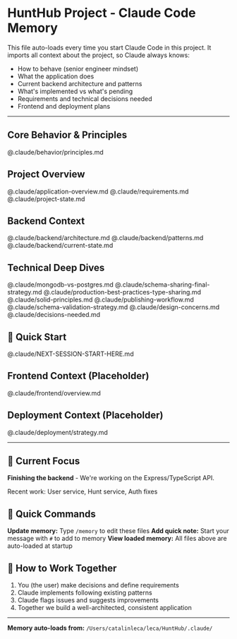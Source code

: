 # HuntHub Project - Claude Code Memory

This file auto-loads every time you start Claude Code in this project.
It imports all context about the project, so Claude always knows:
- How to behave (senior engineer mindset)
- What the application does
- Current backend architecture and patterns
- What's implemented vs what's pending
- Requirements and technical decisions needed
- Frontend and deployment plans

---

## Core Behavior & Principles

@.claude/behavior/principles.md

## Project Overview

@.claude/application-overview.md
@.claude/requirements.md
@.claude/project-state.md

## Backend Context

@.claude/backend/architecture.md
@.claude/backend/patterns.md
@.claude/backend/current-state.md

## Technical Deep Dives

@.claude/mongodb-vs-postgres.md
@.claude/schema-sharing-final-strategy.md
@.claude/production-best-practices-type-sharing.md
@.claude/solid-principles.md
@.claude/publishing-workflow.md
@.claude/schema-validation-strategy.md
@.claude/design-concerns.md
@.claude/decisions-needed.md

## 🚀 Quick Start

@.claude/NEXT-SESSION-START-HERE.md

## Frontend Context (Placeholder)

@.claude/frontend/overview.md

## Deployment Context (Placeholder)

@.claude/deployment/strategy.md

---

## 📍 Current Focus

**Finishing the backend** - We're working on the Express/TypeScript API.

Recent work: User service, Hunt service, Auth fixes

## 🚀 Quick Commands

**Update memory:** Type `/memory` to edit these files
**Add quick note:** Start your message with `#` to add to memory
**View loaded memory:** All files above are auto-loaded at startup

## 🎯 How to Work Together

1. You (the user) make decisions and define requirements
2. Claude implements following existing patterns
3. Claude flags issues and suggests improvements
4. Together we build a well-architected, consistent application

---

**Memory auto-loads from:** `/Users/catalinleca/leca/HuntHub/.claude/`
